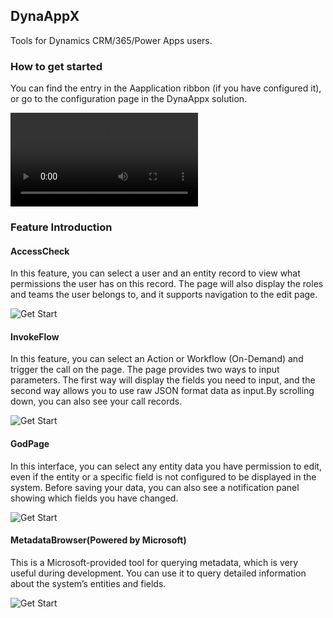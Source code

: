 ## DynaAppX
Tools for Dynamics CRM/365/Power Apps users.

### How to get started
You can find the entry in the Aapplication ribbon (if you have configured it), or go to the configuration page in the DynaAppx solution.
 
 ![Get Start](/ReadMeSrc/Start.mp4)

 ### Feature Introduction
 #### AccessCheck

  In this feature, you can select a user and an entity record to view what permissions the user has on this record. The page will also display the roles and teams the user belongs to, and it supports navigation to the edit page.
 
  ![Get Start](/ReadMeSrc/055a2d2902fb7cb714d73eaa97f3a629.gif)
 #### InvokeFlow

  In this feature, you can select an Action or Workflow (On-Demand) and trigger the call on the page. The page provides two ways to input parameters. The first way will display the fields you need to input, and the second way allows you to use raw JSON format data as input.By scrolling down, you can also see your call records.
 
  ![Get Start](/ReadMeSrc/055a2d2902fb7cb714d73eaa97f3a629.gif)
 #### GodPage
  In this interface, you can select any entity data you have permission to edit, even if the entity or a specific field is not configured to be displayed in the system. Before saving your data, you can also see a notification panel showing which fields you have changed.
 
  ![Get Start](/ReadMeSrc/055a2d2902fb7cb714d73eaa97f3a629.gif)
 #### MetadataBrowser(Powered by Microsoft)
  This is a Microsoft-provided tool for querying metadata, which is very useful during development. You can use it to query detailed information about the system’s entities and fields.
 
  ![Get Start](/ReadMeSrc/055a2d2902fb7cb714d73eaa97f3a629.gif)